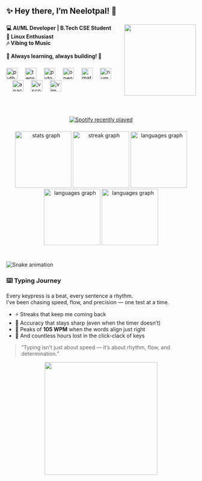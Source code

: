 <h2 align="left">✨ Hey there, I’m Neelotpal! 👋</h2>

###

<img align="right" height="190" src="https://media.githubusercontent.com/media/NSANTRA/NSANTRA/refs/heads/main/Git.gif?token=A2T2HWFGZ3SMYHEM3ERS3GLIYWY56"  />

<h4 align="left">
<!-- 🚀 Passionate about Open Source, Linux, Coding, Configuring and Theming!  <br> -->
💻 AI/ML Developer | B.Tech CSE Student  <br>
🚀 Linux Enthusiast  <br>
🎶 Vibing to Music<br><br>
🌟 Always learning, always building! 🚀
</h4>

###

<div align="left">
  <img src="https://cdn.jsdelivr.net/gh/devicons/devicon/icons/python/python-original.svg" height="30" alt="python logo"  />
  <img width="12" />
  <img src="https://cdn.jsdelivr.net/gh/devicons/devicon/icons/tensorflow/tensorflow-original.svg" height="30" alt="tensorflow logo"  />
  <img width="12" />
  <img src="https://cdn.jsdelivr.net/gh/devicons/devicon/icons/pytorch/pytorch-original.svg" height="30" alt="pytorhc logo"  />
  <img width="12" />
  <img src="https://cdn.jsdelivr.net/gh/devicons/devicon/icons/opencv/opencv-original.svg" height="30" alt="opencv logo"  />
  <img width="12" />
  <img src="https://cdn.jsdelivr.net/gh/devicons/devicon/icons/matplotlib/matplotlib-original.svg" height="30" alt="matplotlib logo"  />
  <img width="12" />
  <img src="https://cdn.jsdelivr.net/gh/devicons/devicon/icons/numpy/numpy-original.svg" height="30" alt="numpy logo"  />
  <img width="12" />
  <img width="12" />
  <img src="https://cdn.jsdelivr.net/gh/devicons/devicon/icons/anaconda/anaconda-original.svg" height="30" alt="anaconda logo"  />
  <img width="12" />
  <img src="https://cdn.jsdelivr.net/gh/devicons/devicon/icons/vscode/vscode-original.svg" height="30" alt="vscode logo"  />
  <img width="12" />
  <img src="https://cdn.jsdelivr.net/gh/devicons/devicon/icons/vim/vim-original.svg" height="30" alt="vim logo"  />
</div>

###

<br clear="both">

###

<!-- <img align="right" height="145" src="./gifs/anime-dance.gif"  /> -->

<div align="center">
  <a href="https://open.spotify.com/playlist/6P8aDEtzcc7HDgzFoQpi5A?si=d81baf614c694867">
    <img src="https://spotify-recently-played-readme.vercel.app/api?user=31nr5sqvvihh7zmxi6ky5vl2c5e4&count=3&unique=true" alt="Spotify recently played"  />
  </a>
</div>

<!-- ```

           .             ​ eternal@world 
          .c.           ┌───────────────────────────────┐ 
         .ccc.           ​ OS : Arch Linux
        .lllll.          ​ Kernel : linux-zen 6.14 
       ..;'olll.         ​ WM : Hyprland 
      .dolllcccl.        ​ Shell : fish
     .lcc'   'ccc.       ​ Uptime : 23 years
    .ccc'     'cc:.      ​ CPU : NeuraCore AX-1
   .cccc'     'c:;..    └───────────────────────────────┘ 
  ."'             '".     E   T   E   R   N   A   L   火 

arch in ~ 
  λ echo "Stay Determined!"
``` -->

###

<div align="center">
  <img src="https://github-readme-stats.vercel.app/api?username=NSANTRA&show_icons=true&theme=gruvbox" height="150" alt="stats graph"  />

  <img src="https://streak-stats.demolab.com?user=NSANTRA&locale=en&mode=weekly&theme=gruvbox" height="150" alt="streak graph"   />
  <img src="https://github-readme-stats.vercel.app/api/top-langs/?username=NSANTRA&layout=compact&theme=gruvbox" height="150" alt="languages graph"  />

  <br>

  <img src="https://github-readme-stats.vercel.app/api/pin/?username=NSANTRA&repo=RAG-MCP-Server&theme=gruvbox" height="150" alt="languages graph"  />

  <img src="https://github-readme-stats.vercel.app/api/pin/?username=NSANTRA&repo=WaveformNet&theme=gruvbox" height="150" alt="languages graph"  />
</div>

###

<br clear="both">

<img src="https://raw.githubusercontent.com/NSANTRA/NSANTRA/refs/heads/output/snake.svg" alt="Snake animation" />


### ⌨️ Typing Journey
Every keypress is a beat, every sentence a rhythm.  
I’ve been chasing speed, flow, and precision — one test at a time.  

- ⚡ Streaks that keep me coming back  
- 🎯 Accuracy that stays sharp (even when the timer doesn’t)  
- 🚀 Peaks of **105 WPM** when the words align just right  
- 🌌 And countless hours lost in the click-clack of keys  

> “Typing isn’t just about speed — it’s about rhythm, flow, and determination.”  

<div align="center">
  <img src="https://raw.githubusercontent.com/NSANTRA/NSANTRA/monkeytype-readme/monkeytype-readme-lb-pb.svg" width="300" />
</div>
